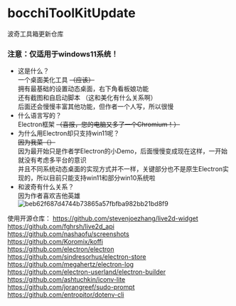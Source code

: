 # bocchiToolKitUpdate  
波奇工具箱更新仓库  
### 注意：仅适用于windows11系统！  
* 这是什么？  
一个桌面美化工具 ~~（应该）~~  
拥有最基础的设置动态桌面，右下角看板娘功能  
还有截图和自启动脚本 （这和美化有什么关系啊）  
后面还会慢慢丰富其他功能，但作者一个人写，所以很慢  
* 什么语言写的？  
Electron框架 ~~（喜报，您的电脑又多了一个Chromium！）~~  
* 为什么用Electron却只支持win11呢？  
~~因为我菜（）~~  
因为最开始只是作者学Electron的小Demo，后面慢慢变成现在这样，一开始就没有考虑多平台的意识  
并且不同系统动态桌面的实现方式并不一样，关键部分也不是原生Electron实现的，所以目前只能支持win11和部分win10系统啦  
* 和波奇有什么关系？  
因为作者喜欢吉他英雄  
![beb62f687d4744b73865a57fbfba982bb21bd8f9](https://github.com/user-attachments/assets/101474ac-fcfa-4c0c-b825-1cd28543d8ef)  

使用开源仓库：
https://github.com/stevenjoezhang/live2d-widget  
https://github.com/fghrsh/live2d_api  
https://github.com/nashaofu/screenshots  
https://github.com/Koromix/koffi  
https://github.com/electron/electron  
https://github.com/sindresorhus/electron-store  
https://github.com/megahertz/electron-log  
https://github.com/electron-userland/electron-builder  
https://github.com/ashtuchkin/iconv-lite  
https://github.com/jorangreef/sudo-prompt  
https://github.com/entropitor/dotenv-cli  
